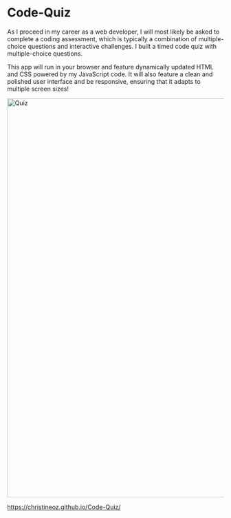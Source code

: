# Code-Quiz

As I proceed in my career as a web developer, I will most likely be asked to complete a coding assessment, which is typically a combination of multiple-choice questions and interactive challenges. I built a timed code quiz with multiple-choice questions. 

This app will run in your browser and feature dynamically updated HTML and CSS powered by my JavaScript code. It will also feature a clean and polished user interface and be responsive, ensuring that it adapts to multiple screen sizes! 

<img width="929" alt="Quiz" src="https://user-images.githubusercontent.com/77952267/110229687-4d035880-7ed9-11eb-96a6-6ecd1b4cc824.png">

https://christineoz.github.io/Code-Quiz/
